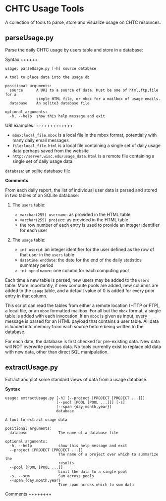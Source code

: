 CHTC Usage Tools
=================

A collection of tools to parse, store and visualize usage on CHTC resources.

parseUsage.py
-------------

Parse the daily CHTC usage by users table and store in a database:

Syntax
++++++

```
usage: parseUsage.py [-h] source database

A tool to place data into the usage db

positional arguments:
  source      A URI to a source of data. Must be one of html,ftp,file for a
              simple HTML file, or mbox for a mailbox of usage emails.
  database    An sqlite3 database file

optional arguments:
  -h, --help  show this help message and exit
```

URI examples:
+++++++++++++

* `mbox:local_file.mbox` is a local file in the mbox format, potentially with
  many daily email messages
* `file:local_file.html` is a local file containing a single set of daily usage
  data perhaps saved from the website
* `http://server.wisc.edu/usage_data.html` is a remote file containing a single set of daily usage data
    
`database`: an sqlite database file

**Comments**

From each daily report, the list of individual user data is parsed and stored in two tables of an SQLite database:

1. The `users` table:
   * `varchar(255) username`: as provided in the HTML table
   * `varchar(255) project`: as provided in the HTML table
   * the row number of each entry is used to provide an integer identifier for each user

2. The `usage` table:
   * `int userid`: an integer identifier for the user defined as the row of that user in the `users` table
   * `datetime enddate`: the date for the end of the daily statistics summary period
   * `int <poolname>`: one column for each computing pool

Each time a new table is parsed, new users may be added to the `users` table.  More importantly, if new compute pools are added, new columns are added to the `usage` table, and a default value of 0 is added for every prior entry in that column.

This script can read the tables from either a remote location (HTTP or FTP), a local file, or an `mbox` formatted mailbox.  For all but the `mbox` format, a single table is added with each invocation.  If an `mbox` is given as input, every message is parsed for an HTML payload that contains a user table.  All data is loaded into memory from each source before being written to the database.

For each date, the database is first checked for pre-existing data.  New data will NOT overwrite previous data.  No tools currently exist to replace old data with new data, other than direct SQL manipulation.


extractUsage.py
---------------

Extract and plot some standard views of data from a usage database.

**Syntax**

```
usage: extractUsage.py [-h] [--project [PROJECT [PROJECT ...]]]
                       [--pool [POOL [POOL ...]]] [-s]
                       [--span {day,month,year}]
                       database

A tool to extract usage data

positional arguments:
  database              The name of a database file

optional arguments:
  -h, --help            show this help message and exit
  --project [PROJECT [PROJECT ...]]
                        The name of a project over which to summarize the
                        results
  --pool [POOL [POOL ...]]
                        Limit the data to a single pool
  -s, --sum             Sum across pools
  --span {day,month,year}
                        Time span across which to sum data
```

Comments
++++++++
